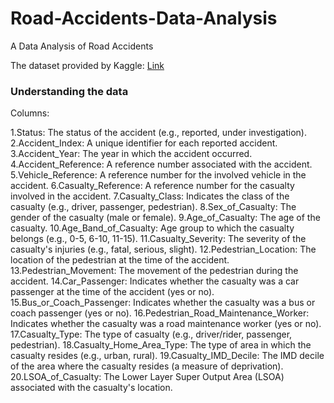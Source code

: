 # Road-Accidents-Data-Analysis
A Data Analysis of Road Accidents

The dataset provided by Kaggle: [Link](https://www.kaggle.com/datasets/abhinavshaw09/road-accidents-data?select=dft-road-casualty-statistics-casualty-provisional-mid-year-unvalidated-2023.csv)

### Understanding the data

Columns:

1.Status: The status of the accident (e.g., reported, under investigation).
2.Accident_Index: A unique identifier for each reported accident.
3.Accident_Year: The year in which the accident occurred.
4.Accident_Reference: A reference number associated with the accident.
5.Vehicle_Reference: A reference number for the involved vehicle in the accident.
6.Casualty_Reference: A reference number for the casualty involved in the accident.
7.Casualty_Class: Indicates the class of the casualty (e.g., driver, passenger, pedestrian).
8.Sex_of_Casualty: The gender of the casualty (male or female).
9.Age_of_Casualty: The age of the casualty.
10.Age_Band_of_Casualty: Age group to which the casualty belongs (e.g., 0-5, 6-10, 11-15).
11.Casualty_Severity: The severity of the casualty's injuries (e.g., fatal, serious, slight).
12.Pedestrian_Location: The location of the pedestrian at the time of the accident.
13.Pedestrian_Movement: The movement of the pedestrian during the accident.
14.Car_Passenger: Indicates whether the casualty was a car passenger at the time of the accident (yes or no).
15.Bus_or_Coach_Passenger: Indicates whether the casualty was a bus or coach passenger (yes or no).
16.Pedestrian_Road_Maintenance_Worker: Indicates whether the casualty was a road maintenance worker (yes or no).
17.Casualty_Type: The type of casualty (e.g., driver/rider, passenger, pedestrian).
18.Casualty_Home_Area_Type: The type of area in which the casualty resides (e.g., urban, rural).
19.Casualty_IMD_Decile: The IMD decile of the area where the casualty resides (a measure of deprivation).
20.LSOA_of_Casualty: The Lower Layer Super Output Area (LSOA) associated with the casualty's location.
